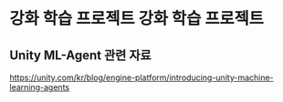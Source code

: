 # 강화 학습 프로젝트 강화 학습 프로젝트

## Unity ML-Agent 관련 자료
https://unity.com/kr/blog/engine-platform/introducing-unity-machine-learning-agents
